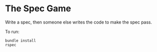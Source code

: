 The Spec Game
=============

Write a spec, then someone else writes the code to make the spec pass.

To run:

    bundle install
    rspec
